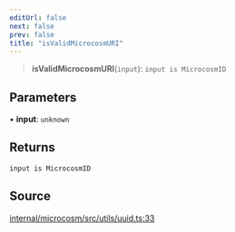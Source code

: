 ```yaml
---
editUrl: false
next: false
prev: false
title: "isValidMicrocosmURI"
---
```


> **isValidMicrocosmURI**(`input`): `input is MicrocosmID`

## Parameters

• **input**: `unknown`

## Returns

`input is MicrocosmID`

## Source

[internal/microcosm/src/utils/uuid.ts:33](https://github.com/nodenogg-in/alpha-p2p/blob/c7367f2/internal/microcosm/src/utils/uuid.ts#L33)
